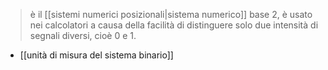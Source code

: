 >è il [[sistemi numerici posizionali|sistema numerico]] base 2, è usato nei calcolatori a causa della facilità di distinguere solo due intensità di segnali diversi, cioè 0 e 1.
- [[unità di misura del sistema binario]]